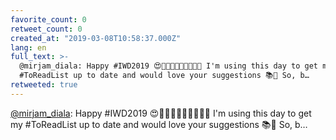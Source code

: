 ```yaml
---
favorite_count: 0
retweet_count: 0
created_at: "2019-03-08T10:58:37.000Z"
lang: en
full_text: >-
  @mirjam_diala: Happy #IWD2019 😍💪👩‍🦱👩‍🦲👩‍🦳🧕🧓 I'm using this day to get my
  #ToReadList up to date and would love your suggestions 📚💚 So, b…
retweeted: true
---
```


[@mirjam_diala](https://twitter.com/mirjam_diala): Happy #IWD2019 😍💪👩‍🦱👩‍🦲👩‍🦳🧕🧓
I'm using this day to get my #ToReadList up to date and would love your
suggestions 📚💚 So, b…
